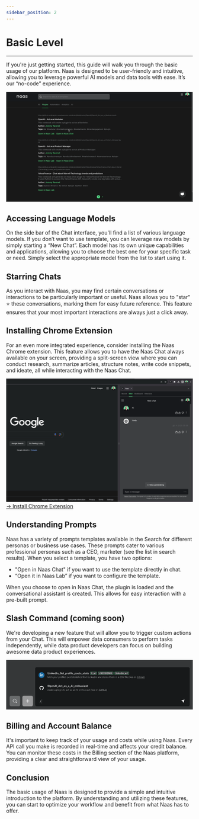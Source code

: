 ```yaml
---
sidebar_position: 2
---
```


# Basic Level
---

If you're just getting started, this guide will walk you through the basic usage of our platform. Naas is designed to be user-friendly and intuitive, allowing you to leverage powerful AI models and data tools with ease. It’s our “no-code” experience.

![NaasAssistant](./img/basic.gif)
## Accessing Language Models

On the side bar of the Chat interface, you'll find a list of various language models. If you don’t want to use template, you can leverage raw models by simply starting a “New Chat”. Each model has its own unique capabilities and applications, allowing you to choose the best one for your specific task or need. Simply select the appropriate model from the list to start using it.

## Starring Chats

As you interact with Naas, you may find certain conversations or interactions to be particularly important or useful. Naas allows you to "star" ⭐️ these conversations, marking them for easy future reference. This feature ensures that your most important interactions are always just a click away.

## Installing Chrome Extension

For an even more integrated experience, consider installing the Naas Chrome extension. This feature allows you to have the Naas Chat always available on your screen, providing a split-screen view where you can conduct research, summarize articles, structure notes, write code snippets, and ideate, all while interacting with the Naas Chat.

![NaasAssistant](./img/chrome-hello.gif)
[→ Install Chrome Extension](https://chrome.google.com/webstore/detail/naas-ai-assistant-for-ana/cpkgfedlkfiknjpkmhcglmjiefnechpp/reviews)
## Understanding Prompts

Naas has a variety of prompts templates available in the Search for different personas or business use cases. These prompts cater to various professional personas such as a CEO, marketer (see the list in search results). When you select a template, you have two options:

- "Open in Naas Chat" if you want to use the template directly in chat.
- “Open it in Naas Lab” if you want to configure the template.

When you choose to open in Naas Chat, the plugin is loaded and the conversational assistant is created. This allows for easy interaction with a pre-built prompt.

## Slash Command (coming soon)

We're developing a new feature that will allow you to trigger custom actions from your Chat. This will empower data consumers to perform tasks independently, while data product developers can focus on building awesome data product experiences.

![NaasAssistant](./img/slash.png)
## Billing and Account Balance

It's important to keep track of your usage and costs while using Naas. Every API call you make is recorded in real-time and affects your credit balance. You can monitor these costs in the Billing section of the Naas platform, providing a clear and straightforward view of your usage.

## Conclusion

The basic usage of Naas is designed to provide a simple and intuitive introduction to the platform. By understanding and utilizing these features, you can start to optimize your workflow and benefit from what Naas has to offer.
